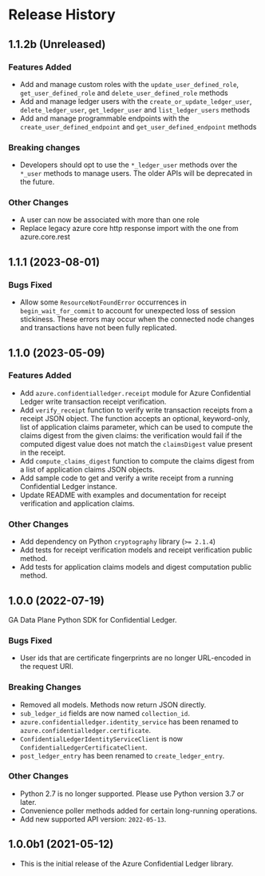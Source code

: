 # Release History

## 1.1.2b (Unreleased)

### Features Added

- Add and manage custom roles with the `update_user_defined_role`, `get_user_defined_role` and `delete_user_defined_role` methods
- Add and manage ledger users with the `create_or_update_ledger_user`, `delete_ledger_user`, `get_ledger_user` and `list_ledger_users` methods
- Add and manage programmable endpoints with the `create_user_defined_endpoint` and `get_user_defined_endpoint` methods

### Breaking changes

- Developers should opt to use the `*_ledger_user` methods over the `*_user` methods to manage users. The older APIs will be deprecated in the future.

### Other Changes

- A user can now be associated with more than one role
- Replace legacy azure core http response import with the one from azure.core.rest

## 1.1.1 (2023-08-01)

### Bugs Fixed

- Allow some `ResourceNotFoundError` occurrences in `begin_wait_for_commit` to account for unexpected loss of session stickiness. These errors may occur when the connected node changes and transactions have not been fully replicated.

## 1.1.0 (2023-05-09)

### Features Added

- Add `azure.confidentialledger.receipt` module for Azure Confidential Ledger write transaction receipt verification.
- Add `verify_receipt` function to verify write transaction receipts from a receipt JSON object. The function accepts an optional, keyword-only, list of application claims parameter, which can be used to compute the claims digest from the given claims: the verification would fail if the computed digest value does not match the `claimsDigest` value present in the receipt.
- Add `compute_claims_digest` function to compute the claims digest from a list of application claims JSON objects.
- Add sample code to get and verify a write receipt from a running Confidential Ledger instance.
- Update README with examples and documentation for receipt verification and application claims.

### Other Changes

- Add dependency on Python `cryptography` library (`>= 2.1.4`)
- Add tests for receipt verification models and receipt verification public method.
- Add tests for application claims models and digest computation public method.

## 1.0.0 (2022-07-19)

GA Data Plane Python SDK for Confidential Ledger.

### Bugs Fixed

- User ids that are certificate fingerprints are no longer URL-encoded in the request URI.

### Breaking Changes

- Removed all models. Methods now return JSON directly.
- `sub_ledger_id` fields are now named `collection_id`.
- `azure.confidentialledger.identity_service` has been renamed to `azure.confidentialledger.certificate`.
- `ConfidentialLedgerIdentityServiceClient` is now `ConfidentialLedgerCertificateClient`.
- `post_ledger_entry` has been renamed to `create_ledger_entry`.

### Other Changes

- Python 2.7 is no longer supported. Please use Python version 3.7 or later.
- Convenience poller methods added for certain long-running operations.
- Add new supported API version: `2022-05-13`.

## 1.0.0b1 (2021-05-12)

- This is the initial release of the Azure Confidential Ledger library.
